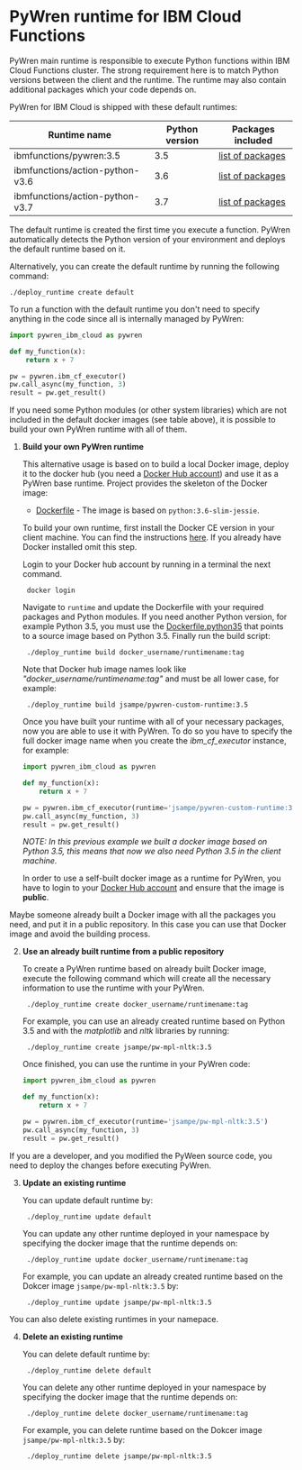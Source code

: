 # PyWren runtime for IBM Cloud Functions

PyWren main runtime is responsible to execute Python functions within IBM Cloud Functions cluster. The strong requirement here is to match Python versions between the client and the runtime. The runtime may also contain additional packages which your code depends on.

PyWren for IBM Cloud is shipped with these default runtimes:

| Runtime name | Python version | Packages included |
| ----| ----| ---- |
| ibmfunctions/pywren:3.5 | 3.5 | [list of packages](https://github.com/ibm-functions/runtime-python/blob/master/python3.6/CHANGELOG.md) |
| ibmfunctions/action-python-v3.6 | 3.6 | [list of packages](https://github.com/ibm-functions/runtime-python/blob/master/python3.6/CHANGELOG.md) |
| ibmfunctions/action-python-v3.7 | 3.7 | [list of packages](https://github.com/ibm-functions/runtime-python/blob/master/python3.7/CHANGELOG.md) |

The default runtime is created the first time you execute a function. PyWren automatically detects the Python version of your environment and deploys the default runtime based on it.

Alternatively, you can create the default runtime by running the following command:
    
    ./deploy_runtime create default

To run a function with the default runtime you don't need to specify anything in the code since all is internally managed by PyWren:
```python
import pywren_ibm_cloud as pywren

def my_function(x):
    return x + 7

pw = pywren.ibm_cf_executor()
pw.call_async(my_function, 3)
result = pw.get_result()
```

If you need some Python modules (or other system libraries) which are not included in the default docker images (see table above), it is possible to build your own PyWren runtime with all of them.

1. **Build your own PyWren runtime**

    This alternative usage is based on to build a local Docker image, deploy it to the docker hub (you need a [Docker Hub account](https://hub.docker.com)) and use it as a PyWren base runtime.
    Project provides the skeleton of the Docker image:
    
    * [Dockerfile](Dockerfile) - The image is based on `python:3.6-slim-jessie`. 
    
    To build your own runtime, first install the Docker CE version in your client machine. You can find the instructions [here](https://docs.docker.com/install/). If you already have Docker installed omit this step.
    
    Login to your Docker hub account by running in a terminal the next command.
    
    	docker login
    
    Navigate to `runtime` and update the Dockerfile with your required packages and Python modules.
    If you need another Python version, for example Python 3.5, you must use the [Dockerfile.python35](Dockerfile.python35) that
    points to a source image based on Python 3.5. Finally run the build script:
    
        ./deploy_runtime build docker_username/runtimename:tag
    
    Note that Docker hub image names look like *"docker_username/runtimename:tag"* and must be all lower case, for example:
    
    	./deploy_runtime build jsampe/pywren-custom-runtime:3.5
    
    Once you have built your runtime with all of your necessary packages, now you are able to use it with PyWren.
    To do so you have to specify the full docker image name when you create the *ibm_cf_executor* instance, for example:
    ```python
    import pywren_ibm_cloud as pywren
    
    def my_function(x):
        return x + 7
    
    pw = pywren.ibm_cf_executor(runtime='jsampe/pywren-custom-runtime:3.5')
    pw.call_async(my_function, 3)
    result = pw.get_result()
    ```
    
    *NOTE: In this previous example we built a docker image based on Python 3.5, this means that now we also need Python 3.5 in the client machine.*
    
    In order to use a self-built docker image as a runtime for PyWren, you have to login to your [Docker Hub account](https://hub.docker.com) and ensure that the image is **public**.


Maybe someone already built a Docker image with all the packages you need, and put it in a public repository.
In this case you can use that Docker image and avoid the building process.

2. **Use an already built runtime from a public repository**

    To create a PyWren runtime based on already built Docker image, execute the following command which will create all the necessary information to use the runtime with your PyWren.
    
        ./deploy_runtime create docker_username/runtimename:tag
      
    For example, you can use an already created runtime based on Python 3.5 and with the *matplotlib* and *nltk* libraries by running:
    
        ./deploy_runtime create jsampe/pw-mpl-nltk:3.5
        
    Once finished, you can use the runtime in your PyWren code:
    ```python
    import pywren_ibm_cloud as pywren
    
    def my_function(x):
        return x + 7
    
    pw = pywren.ibm_cf_executor(runtime='jsampe/pw-mpl-nltk:3.5')
    pw.call_async(my_function, 3)
    result = pw.get_result()
    ```

If you are a developer, and you modified the PyWeen source code, you need to deploy the changes before executing PyWren.

3. **Update an existing runtime**

    You can update default runtime by:
    	
    	./deploy_runtime update default
    
    You can update any other runtime deployed in your namespace by specifying the docker image that the runtime depends on:
    
        ./deploy_runtime update docker_username/runtimename:tag
      
    For example, you can update an already created runtime based on the Dokcer image `jsampe/pw-mpl-nltk:3.5` by:
    
        ./deploy_runtime update jsampe/pw-mpl-nltk:3.5



You can also delete existing runtimes in your namepace.

4. **Delete an existing runtime**

    You can delete default runtime by:
    	
    	./deploy_runtime delete default
    
    You can delete any other runtime deployed in your namespace by specifying the docker image that the runtime depends on:
    
        ./deploy_runtime delete docker_username/runtimename:tag
      
    For example, you can delete runtime based on the Dokcer image `jsampe/pw-mpl-nltk:3.5` by:
    
        ./deploy_runtime delete jsampe/pw-mpl-nltk:3.5
        